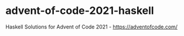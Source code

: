 # advent-of-code-2021-haskell
Haskell Solutions for Advent of Code 2021 - https://adventofcode.com/
